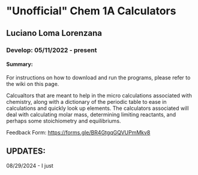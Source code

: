 # "Unofficial" Chem 1A Calculators
## Luciano Loma Lorenzana
### Develop: 05/11/2022 - present

#### Summary:
For instructions on how to download and run the programs, please refer to the wiki on this page.

Calcualtors that are meant to help in the micro calculations associated with chemistry, along with
a dictionary of the periodic table to ease in calculations and quickly look up elements.
The calculators associated will deal with calculating molar mass, determining limiting reactants,
and perhaps some stoichiometry and equilibriums.

Feedback Form:
https://forms.gle/BR4GtgqGQVUPmMkv8

## UPDATES:
08/29/2024 - I just
